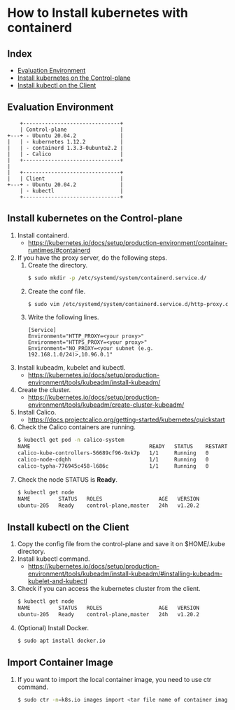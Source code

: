 # How to Install kubernetes with containerd

## Index
- [Evaluation Environment](#evaluation-environment)
- [Install kubernetes on the Control-plane](#install-kubernetes-on-the-control-plane)
- [Install kubectl on the Client](#install-kubectl-on-the-client)

## Evaluation Environment
```
    +-------------------------------+
    | Control-plane                 |
+---+ - Ubuntu 20.04.2              |
|   | - kubernetes 1.12.2           |
|   | - containerd 1.3.3-0ubuntu2.2 |
|   | - Calico                      |
|   +-------------------------------+
|  
|   +-------------------------------+
|   | Client                        |
+---+ - Ubuntu 20.04.2              |
    | - kubectl                     |
    +-------------------------------+
```

## Install kubernetes on the Control-plane
1. Install containerd.
   - https://kubernetes.io/docs/setup/production-environment/container-runtimes/#containerd
1. If you have the proxy server, do the following steps.
   1. Create the directory.
      ```sh
      $ sudo mkdir -p /etc/systemd/system/containerd.service.d/
      ```
   1. Create the conf file.
      ```sh
      $ sudo vim /etc/systemd/system/containerd.service.d/http-proxy.conf
      ```
   1. Write the following lines.
      ```
      [Service]
      Environment="HTTP_PROXY=<your proxy>"
      Environment="HTTPS_PROXY=<your proxy>"
      Environment="NO_PROXY=<your subnet (e.g. 192.168.1.0/24)>,10.96.0.1"
      ```   
1. Install kubeadm, kubelet and kubectl.
   - https://kubernetes.io/docs/setup/production-environment/tools/kubeadm/install-kubeadm/
1. Create the cluster.
   - https://kubernetes.io/docs/setup/production-environment/tools/kubeadm/create-cluster-kubeadm/
1. Install Calico.
   - https://docs.projectcalico.org/getting-started/kubernetes/quickstart
1. Check the Calico containers are running.
   ```sh
   $ kubectl get pod -n calico-system
   NAME                                      READY   STATUS    RESTARTS   AGE
   calico-kube-controllers-56689cf96-9xk7p   1/1     Running   0          24h
   calico-node-cdqhh                         1/1     Running   0          24h
   calico-typha-776945c458-l686c             1/1     Running   0          24h
   ```
1. Check the node STATUS is **Ready**.
   ```sh
   $ kubectl get node
   NAME         STATUS   ROLES                  AGE   VERSION
   ubuntu-205   Ready    control-plane,master   24h   v1.20.2   
   ```

## Install kubectl on the Client
1. Copy the config file from the control-plane and save it on $HOME/.kube directory.
1. Install kubectl command.
   - https://kubernetes.io/docs/setup/production-environment/tools/kubeadm/install-kubeadm/#installing-kubeadm-kubelet-and-kubectl
1. Check if you can access the kubernetes cluster from the client.
   ```sh
   $ kubectl get node
   NAME         STATUS   ROLES                  AGE   VERSION
   ubuntu-205   Ready    control-plane,master   24h   v1.20.2
   ```
1. (Optional) Install Docker.
   ```sh
   $ sudo apt install docker.io
   ```

## Import Container Image
1. If you want to import the local container image, you need to use ctr command.
   ```sh
   $ sudo ctr -n=k8s.io images import <tar file name of container image>
   ```